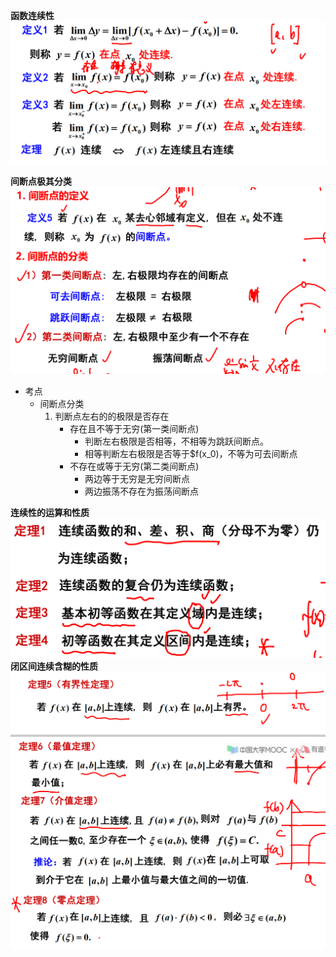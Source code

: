 **函数连续性**  
![](../../picture/连续性概念.png)  

**间断点极其分类**  
![](../../picture/间断点及其分类.png)
- 考点  
    - 间断点分类  
        1. 判断点左右的的极限是否存在
            - 存在且不等于无穷(第一类间断点)  
                - 判断左右极限是否相等，不相等为跳跃间断点。
                - 相等判断左右极限是否等于$f(x_0)，不等为可去间断点
            - 不存在或等于无穷(第二类间断点)  
                - 两边等于无穷是无穷间断点
                - 两边振荡不存在为振荡间断点


**连续性的运算和性质** 
![](../../picture/连续性的运算与性质.png)
**闭区间连续含糊的性质**
![](../../picture/闭区间上连续函数的性质1.png)